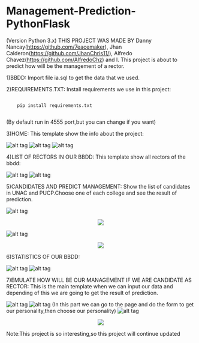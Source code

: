 # Management-Prediction-PythonFlask
(Version Python 3.x)
THIS PROJECT WAS MADE BY Danny Nancay(https://github.com/7eacemaker), Jhan Calderon(https://github.com/JhanChris11/),
Alfredo Chavez(https://github.com/AlfredoChz) and I.
This project is about to predict how will be the management of a rector.

1)BBDD:
Import file ia.sql to get the data that we used.

2)REQUIREMENTS.TXT:
Install requirements we use in this project:

```
		
	pip install requirements.txt
		
```

(By default run in 4555 port,but you can change if you want)

3)HOME:
This template show the info about the project:

![alt tag](https://github.com/Yei-Linux/Management-Prediction-PythonFlask/blob/master/imgs/Home1.PNG)
![alt tag](https://github.com/Yei-Linux/Management-Prediction-PythonFlask/blob/master/imgs/Home2.PNG)
![alt tag](https://github.com/Yei-Linux/Management-Prediction-PythonFlask/blob/master/imgs/Home3.PNG)

4)LIST OF RECTORS IN OUR BBDD:
This template show all rectors of the bbdd:

![alt tag](https://github.com/Yei-Linux/Management-Prediction-PythonFlask/blob/master/imgs/ShowRectors1.PNG)
![alt tag](https://github.com/Yei-Linux/Management-Prediction-PythonFlask/blob/master/imgs/ShowRectors2.PNG)

5)CANDIDATES AND PREDICT MANAGEMENT:
Show the list of candidates in UNAC and PUCP.Choose one of each college and see the result of prediction.

![alt tag](https://github.com/Yei-Linux/Management-Prediction-PythonFlask/blob/master/imgs/ShowCandidat.PNG)

<p align="center">
	<img src="https://github.com/Yei-Linux/Management-Prediction-PythonFlask/blob/master/imgs/ShowCandidat2.PNG">
</p>

![alt tag](https://github.com/Yei-Linux/Management-Prediction-PythonFlask/blob/master/imgs/ShowCandidat3.PNG)

<p align="center">
	<img src="https://github.com/Yei-Linux/Management-Prediction-PythonFlask/blob/master/imgs/ShowCandidat4.PNG">
</p>

6)STATISTICS OF OUR BBDD:

![alt tag](https://github.com/Yei-Linux/Management-Prediction-PythonFlask/blob/master/imgs/ShowStatistics.PNG)
![alt tag](https://github.com/Yei-Linux/Management-Prediction-PythonFlask/blob/master/imgs/ShowStatistics2.PNG)

7)EMULATE HOW WILL BE OUR MANAGEMENT IF WE ARE CANDIDATE AS RECTOR:
This is the main template when we can input our data and depending of this we are going to get the result of prediction.

![alt tag](https://github.com/Yei-Linux/Management-Prediction-PythonFlask/blob/master/imgs/Emulate1.PNG)
![alt tag](https://github.com/Yei-Linux/Management-Prediction-PythonFlask/blob/master/imgs/Emulate2.PNG)
(In this part we can go to the page and do the form to get our personality,then choose our personality)
![alt tag](https://github.com/Yei-Linux/Management-Prediction-PythonFlask/blob/master/imgs/Emulate3.PNG)
<p align="center">
	<img src="https://github.com/Yei-Linux/Management-Prediction-PythonFlask/blob/master/imgs/Emulate4.PNG">
</p>

Note:This project is so interesting,so this project will continue updated
